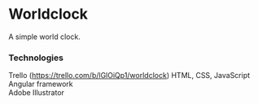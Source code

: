 # Worldclock

A simple world clock. <br>

### Technologies

Trello (https://trello.com/b/lGlOiQp1/worldclock)
HTML, CSS, JavaScript <br>
Angular framework <br>
Adobe Illustrator <br>
